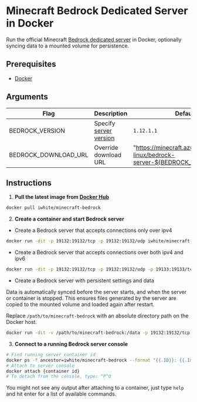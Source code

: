 # Minecraft Bedrock Dedicated Server in Docker

Run the official Minecraft [Bedrock dedicated server](https://minecraft.gamepedia.com/Bedrock_Dedicated_Server) in Docker, optionally syncing data to a mounted volume for persistence.


## Prerequisites

- [Docker](https://www.docker.com/get-started)


## Arguments

| Flag | Description | Default |
| ---- | ----------- | ------- |
| BEDROCK_VERSION | Specify [server version](https://minecraft.gamepedia.com/Bedrock_Dedicated_Server#History) | `1.12.1.1` |
| BEDROCK_DOWNLOAD_URL | Override download URL | "https://minecraft.azureedge.net/bin-linux/bedrock-server-${BEDROCK_VERSION}.zip" |


## Instructions

1. **Pull the latest image from [Docker Hub](https://hub.docker.com/r/iwhite/minecraft-bedrock)**

```bash
docker pull iwhite/minecraft-bedrock
```


2. **Create a container and start Bedrock server**

* Create a Bedrock server that accepts connections only over ipv4

```bash
docker run -dit -p 19132:19132/tcp -p 19132:19132/udp iwhite/minecraft-bedrock
```

* Create a Bedrock server that accepts connections over both ipv4 and ipv6

```bash
docker run -dit -p 19132:19132/tcp -p 19132:19132/udp -p 19133:19133/tcp -p 19133:19133/udp iwhite/minecraft-bedrock
```

* Create a Bedrock server with persistent settings and data

Data is automatically synced before the server starts, and when the server or container is stopped.
This ensures files generated by the server are copied to the mounted volume and loaded again after restart.

Replace `/path/to/minecraft-bedrock` with an absolute directory path on the Docker host.

```bash
docker run -dit -v /path/to/minecraft-bedrock:/data -p 19132:19132/tcp -p 19132:19132/udp iwhite/minecraft-bedrock
```


3. **Connect to a running Bedrock server console**

```bash
# Find running server container id
docker ps -f ancestor=iwhite/minecraft-bedrock --format "{{.ID}}: {{.Image}} {{.Status}}"
# Attach to server console
docker attach {container id}
# To detach from the console, type: ^P^Q
```

You might not see any output after attaching to a container, just type `help` and hit enter for a list of available commands.
